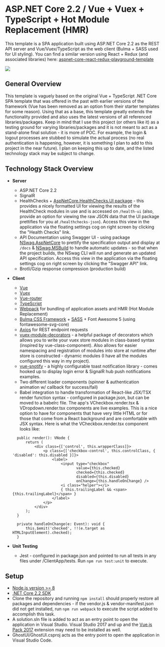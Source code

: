 # ASP.NET Core 2.2 / Vue + Vuex + TypeScript + Hot Module Replacement (HMR)
This template is a SPA application built using ASP.NET Core 2.2 as the REST API server and Vue/Vuex/TypeScript as the web client (Bulma + SASS used for UI styling). You can find a similar version using React + Redux (and associated libraries) here: [aspnet-core-react-redux-playground-template](https://github.com/based-ghost/aspnet-core-react-redux-playground-template)


![](https://j.gifs.com/gZMpjj.gif)


## General Overview
This template is vaguely based on the original Vue + TypeScript .NET Core SPA template that was offered in the past with earlier versions of the framework (Vue has been removed as an option from their starter templates for some reason). Using that as a base, this template greatly extends the functionality provided and also uses the latest versions of all referenced libraries/packages. Keep in mind that I use this project (or others like it) as a testing ground for varying libraries/packages and it is not meant to act as a stand-alone final solution - it is more of POC. For example, the login & logout processes are stubbed to simulate the actual process (no real authentication is happening, however, it is something I plan to add to this project in the near future). I plan on keeping this up to date, and the listed technology stack may be subject to change.

## Technology Stack Overview
- **Server**
  - ASP.NET Core 2.2
  - SignalR
  - HealthChecks + [AspNetCore.HealthChecks.UI package](https://github.com/xabaril/AspNetCore.Diagnostics.HealthChecks) - this provides  a nicely formatted UI for viewing the results of the HealthCheck modules in use and is accessed on ```/health-ui``` (also, provide an option for viewing the raw JSON data that the UI package prettifies for you at ```/healthchecks-json```). Access this view in the application via the floating settings cog on right screen by clicking the "Health Checks" link.
  - API Documentation using Swagger UI - using package [NSwag.AspNetCore](http://NSwag.org) to prettify the specification output and display at ```/docs``` & [NSwag.MSBuild](http://NSwag.org) to handle automatic updates - so that when the project builds, the NSwag CLI will run and generate an updated API specification. Access this view in the application via the floating settings cog on right screen by clicking the "Swagger API" link.
  - Brotli/Gzip response compression (production build)
- **Client**
  - [Vue](https://vuejs.org/)
  - [Vuex](https://vuex.vuejs.org/)
  - [Vue-router](https://router.vuejs.org/)
  - [TypeScript](https://www.typescriptlang.org/)
  - [Webpack](https://github.com/webpack/webpack) for bundling of application assets and HMR (Hot Module Replacement)
  - [Bulma CSS Framework](https://bulma.io/) + [SASS](https://github.com/sass/sass) + Font Awesome 5 (using fontawesome-svg-core)
  - [Axios](https://github.com/axios/axios) for REST endpoint requests
  - [vuex-module-decorators](https://github.com/championswimmer/vuex-module-decorators) - a helpful package of decorators which allows you to write your vuex store modules in class-based syntax (inspired by vue-class-component). Also allows for easier namespacing and registration of modules into store at runtime after store is constructed - dynamic modules (I have all the modules configured this way in my project).
  - [vue-snotify](https://github.com/artemsky/vue-snotify) - a highly configurable toast notification library - comes hooked up to display login error & SignalR hub push notifications examples.
  - Two different loader components (spinner & authentication animation w/ callback for success/fail)
  - Babel integration to handle transformation of React-like JSX/TSX render function syntax - configured in package.json, but can be moved to a babelrc file. The app's VCheckbox.render.tsx & VDropdown.render.tsx components are live examples. This is a nice option to have for components that have very little HTML or for those that come from a React background and are comfortable with JSX syntax. Here is what the VCheckbox.render.tsx component looks like:
  
  ```JSX
    public render(): VNode {
        return (
            <div class={['control', this.wrapperClass]}>
                <p class={['checkbox-control', this.controlClass, { 'disabled': this.disabled }]}>
                    <label>
                        <input type="checkbox"
                               value={this.checked}
                               checked={this.checked}
                               disabled={this.disabled}
                               onChange={this.handleOnChange} />
                        <i class="helper"></i>
                        { this.trailingLabel && <span>{this.trailingLabel}</span> }
                    </label>
                </p>
            </div>
        );      
    }

    private handleOnChange(e: Event): void {
        this.$emit('checked', !!(e.target as HTMLInputElement).checked);
    }
    ```
    
- **Unit Testing**
  - Jest - configured in package.json and pointed to run all tests in any files under /ClientApp/tests. Run ```npm run test:unit``` to execute.
  
## Setup
  - [Node.js version >= 8](https://nodejs.org/en/download/)
  - [.NET Core 2.2 SDK](https://dotnet.microsoft.com/download/dotnet-core/2.2)
  - Clone the repository and running ```npm install``` should properly restore all packages and dependencies - if the vendor.js & vendor-manifest.json did not get installed, run ```npm run webpack``` to execute the script added to accomplish this task.
  - A solution.sln file is added to act as an entry point to open the application in Visual Studio. Visual Studio 2017 and up and the [Vue.js Pack 2017](https://marketplace.visualstudio.com/items?itemName=MadsKristensen.VuejsPack-18329) extension may need to be installed as well.
  - GhostUI/GhostUI.csproj acts as the entry point to open the application in Visual Studio Code.
